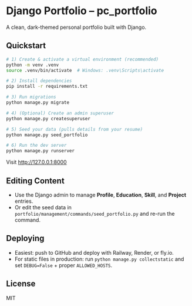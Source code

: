 # Django Portfolio – pc_portfolio

A clean, dark-themed personal portfolio built with Django.

## Quickstart

```bash
# 1) Create & activate a virtual environment (recommended)
python -m venv .venv
source .venv/bin/activate  # Windows: .venv\Scripts\activate

# 2) Install dependencies
pip install -r requirements.txt

# 3) Run migrations
python manage.py migrate

# 4) (Optional) Create an admin superuser
python manage.py createsuperuser

# 5) Seed your data (pulls details from your resume)
python manage.py seed_portfolio

# 6) Run the dev server
python manage.py runserver
```

Visit http://127.0.0.1:8000

## Editing Content

- Use the Django admin to manage **Profile**, **Education**, **Skill**, and **Project** entries.
- Or edit the seed data in `portfolio/management/commands/seed_portfolio.py` and re-run the command.

## Deploying
- Easiest: push to GitHub and deploy with Railway, Render, or fly.io.
- For static files in production: run `python manage.py collectstatic` and set `DEBUG=False` + proper `ALLOWED_HOSTS`.

## License
MIT